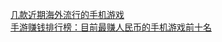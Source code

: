   
[几款近期海外流行的手机游戏](http://www.dianyue.me/archives/903/sw40h6jvm5aqus8h/)  
[手游赚钱排行榜：目前最赚人民币的手机游戏前十名](http://www.dianyue.me/archives/605/lgd16f06udaganb1/)